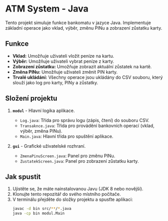 # ATM System - Java

Tento projekt simuluje funkce bankomatu v jazyce Java. Implementuje základní operace jako vklad, výběr, změnu PINu a zobrazení zůstatku karty.

## Funkce

- **Vklad:** Umožňuje uživateli vložit peníze na kartu.
- **Výběr:** Umožňuje uživateli vybrat peníze z karty.
- **Zobrazení zůstatku:** Umožňuje zobrazit aktuální zůstatek na kartě.
- **Změna PINu:** Umožňuje uživateli změnit PIN karty.
- **Trvalé ukládání:** Všechny operace jsou ukládány do CSV souboru, který slouží jako log pro karty, PINy a zůstatky.

## Složení projektu

1. **`modul`** - Hlavní logika aplikace.
   - `Log.java`: Třída pro správu logu (zápis, čtení) do souboru CSV.
   - `Transaknce.java`: Třída pro provádění bankovních operací (vklad, výběr, změna PINu).
   - `Main.java`: Hlavní třída pro spuštění aplikace.
   
2. **`gui`** - Grafické uživatelské rozhraní.
   - `ZmenaPinuScreen.java`: Panel pro změnu PINu.
   - `ZustatekScreen.java`: Panel pro zobrazení zůstatku karty.

## Jak spustit

1. Ujistěte se, že máte nainstalovanou Javu (JDK 8 nebo novější).
2. Klonujte tento repozitář do svého místního počítače.
3. V terminálu přejděte do složky projektu a spusťte aplikaci:
   ```bash
   javac -d bin src/**/*.java
   java -cp bin modul.Main
